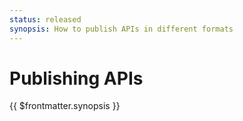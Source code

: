 ```yaml
---
status: released
synopsis: How to publish APIs in different formats
---
```


# Publishing APIs

{{ $frontmatter.synopsis }}


<script setup>
import { data as pages } from './index.data.ts'
</script>

<br>
<IndexList :pages='pages' />
